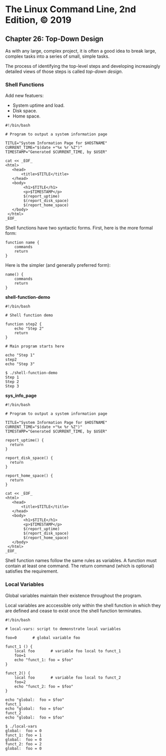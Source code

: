 # The Linux Command Line, 2nd Edition, © 2019

## Chapter 26: Top-Down Design

As with any large, complex project, it is often a good idea to break large, complex tasks into a series of small, simple tasks.

The process of identifying the top-level steps and developing increasingly detailed views of those steps is called _top-down design_.

### Shell Functions

Add new featuers:

* System uptime and load.
* Disk space.
* Home space.

```
#!/bin/bash

# Program to output a system information page

TITLE="System Information Page for $HOSTNAME"
CURRENT_TIME="$(date +"%x %r %Z")"
TIMESTAMP="Generated $CURRENT_TIME, by $USER"

cat << _EOF_
<html>
   <head>
       <title>$TITLE</title>
   </head>
   <body>
        <h1>$TITLE</h1>
        <p>$TIMESTAMP</p>
        $(report_uptime)
        $(report_disk_space)
        $(report_home_space)
   </body>
 </html>
_EOF_
```

Shell functions have two syntactic forms. First, here is the more formal form:

```
function name {
    commands
    return
}
```

Here is the simpler (and generally preferred form):

```
name() {
    commands
    return
}
```

**shell-function-demo**

```
#!/bin/bash

# Shell function demo

function step2 {
    echo "Step 2"
    return
}

# Main program starts here

echo "Step 1"
step2
echo "Step 3"
```

```
$ ./shell-function-demo 
Step 1
Step 2
Step 3
```

**sys_info_page**

```
#!/bin/bash

# Program to output a system information page

TITLE="System Information Page for $HOSTNAME"
CURRENT_TIME="$(date +"%x %r %Z")"
TIMESTAMP="Generated $CURRENT_TIME, by $USER"

report_uptime() {
  return 
}

report_disk_space() {
  return
}

report_home_space() {
  return
}

cat << _EOF_
<html>
   <head>
       <title>$TITLE</title>
   </head>
   <body>
        <h1>$TITLE</h1>
        <p>$TIMESTAMP</p>
        $(report_uptime)
        $(report_disk_space)
        $(report_home_space)
   </body>
 </html>
_EOF_

```

Shell function names follow the same rules as variables. A function must contain at least one command.
The return command (which is optional) satisfies the requirement.

### Local Variables

Global variables maintain their existence throughout the program.

Local variables are acccessible only within the shell function in which they are defined and cease to exist once the shell function terminates.

```
#!/bin/bash

# local-vars: script to demonstrate local variables

foo=0       # global variable foo

funct_1 () {
    local foo       # variable foo local to funct_1
    foo=1
    echo "funct_1: foo = $foo"
}

funct_2() {
    local foo       # variable foo local to funct_2
    foo=2
    echo "funct_2: foo = $foo"
}

echo "global:  foo = $foo"
funct_1
echo "global:  foo = $foo"
funct_2
echo "global:  foo = $foo"
```

```
$ ./local-vars
global:  foo = 0
funct_1: foo = 1
global:  foo = 0
funct_2: foo = 2
global:  foo = 0
```